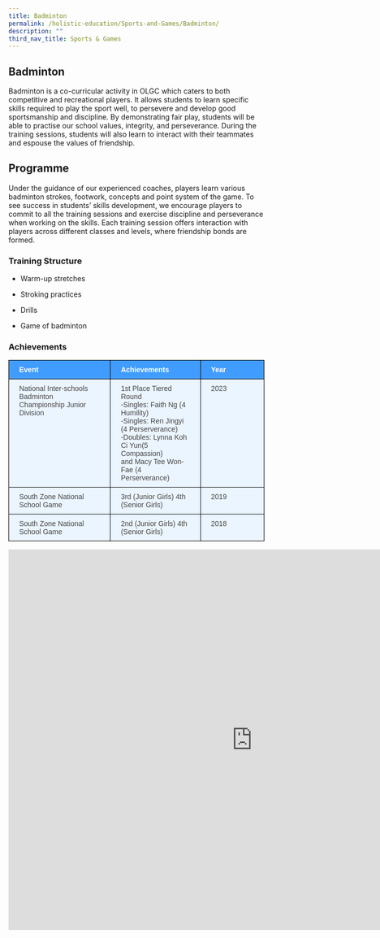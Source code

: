 ```yaml
---
title: Badminton
permalink: /holistic-education/Sports-and-Games/Badminton/
description: ""
third_nav_title: Sports & Games
---
```

## Badminton 

Badminton is a co-curricular activity in OLGC which caters to both competitive and recreational players. It allows students to learn specific skills required to play the sport well, to persevere and develop good sportsmanship and discipline. By demonstrating fair play, students will be able to practise our school values, integrity, and perseverance. During the training sessions, students will also learn to interact with their teammates and espouse the values of friendship.



Programme
---------

Under the guidance of our experienced coaches, players learn various badminton strokes, footwork, concepts and point system of the game. To see success in students’ skills development, we encourage players to commit to all the training sessions and exercise discipline and perseverance when working on the skills. Each training session offers interaction with players across different classes and levels, where friendship bonds are formed.

### Training Structure


*   Warm-up stretches  
    
*   Stroking practices  
    
*   Drills  
    
*   Game of badminton  
    

### Achievements

<style type="text/css">
.tg  {border-collapse:collapse;border-color:#9ABAD9;border-spacing:0;}
.tg td{background-color:#EBF5FF;border-color:#9ABAD9;border-style:solid;border-width:1px;color:#444;
  font-family:Arial, sans-serif;font-size:14px;overflow:hidden;padding:10px 20px;word-break:normal;}
.tg th{background-color:#409cff;border-color:#9ABAD9;border-style:solid;border-width:1px;color:#fff;
  font-family:Arial, sans-serif;font-size:14px;font-weight:normal;overflow:hidden;padding:10px 20px;word-break:normal;}
.tg .tg-mcqj{border-color:#000000;font-weight:bold;text-align:left;vertical-align:top}
.tg .tg-73oq{border-color:#000000;text-align:left;vertical-align:top}
</style>
<table class="tg">
<thead>
  <tr>
    <th class="tg-mcqj">Event</th>
    <th class="tg-mcqj">Achievements</th>
    <th class="tg-mcqj">Year&nbsp;&nbsp;&nbsp;&nbsp;&nbsp;&nbsp;&nbsp;&nbsp;&nbsp;&nbsp;&nbsp;&nbsp;&nbsp;&nbsp;</th>
  </tr>
</thead>
<tbody>
  <tr>
    <td class="tg-73oq">National Inter-schools Badminton Championship Junior Division</td>
    <td class="tg-73oq">1st Place Tiered Round<br>-Singles: Faith Ng (4 Humility)<br>-Singles: Ren Jingyi (4 Perserverance)<br>-Doubles: Lynna Koh Ci Yun(5 Compassion)  <br>and Macy Tee Won-Fae (4 Perserverance)</td>
    <td class="tg-73oq">2023</td>
  </tr>
  <tr>
    <td class="tg-73oq"> South Zone National School Game</td>
    <td class="tg-73oq">3rd (Junior Girls) 4th (Senior Girls)</td>
    <td class="tg-73oq">2019</td>
  </tr>
  <tr>
    <td class="tg-73oq">South Zone National School Game</td>
    <td class="tg-73oq">2nd (Junior Girls) 4th (Senior Girls)</td>
    <td class="tg-73oq">2018</td>
  </tr>
</tbody>
</table>

<iframe src="https://docs.google.com/presentation/d/e/2PACX-1vSRP4n_YankT3vmjVl7X6et7dBbb-fvp4vM-dn8vsdN2fi9dJONAwYQDzJ2pxEWmV7P2wsE1f3g6RWj/embed?start=true&amp;loop=true&amp;delayms=3000" frameborder="0" width="960" height="749" allowfullscreen="true"></iframe>
